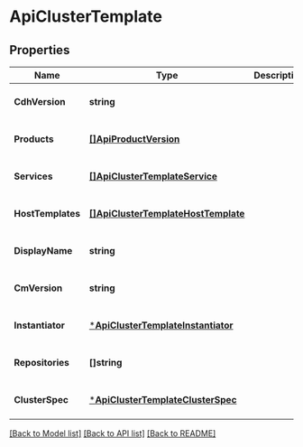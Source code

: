 # ApiClusterTemplate

## Properties
Name | Type | Description | Notes
------------ | ------------- | ------------- | -------------
**CdhVersion** | **string** |  | [optional] [default to null]
**Products** | [**[]ApiProductVersion**](ApiProductVersion.md) |  | [optional] [default to null]
**Services** | [**[]ApiClusterTemplateService**](ApiClusterTemplateService.md) |  | [optional] [default to null]
**HostTemplates** | [**[]ApiClusterTemplateHostTemplate**](ApiClusterTemplateHostTemplate.md) |  | [optional] [default to null]
**DisplayName** | **string** |  | [optional] [default to null]
**CmVersion** | **string** |  | [optional] [default to null]
**Instantiator** | [***ApiClusterTemplateInstantiator**](ApiClusterTemplateInstantiator.md) |  | [optional] [default to null]
**Repositories** | **[]string** |  | [optional] [default to null]
**ClusterSpec** | [***ApiClusterTemplateClusterSpec**](ApiClusterTemplateClusterSpec.md) |  | [optional] [default to null]

[[Back to Model list]](../README.md#documentation-for-models) [[Back to API list]](../README.md#documentation-for-api-endpoints) [[Back to README]](../README.md)

